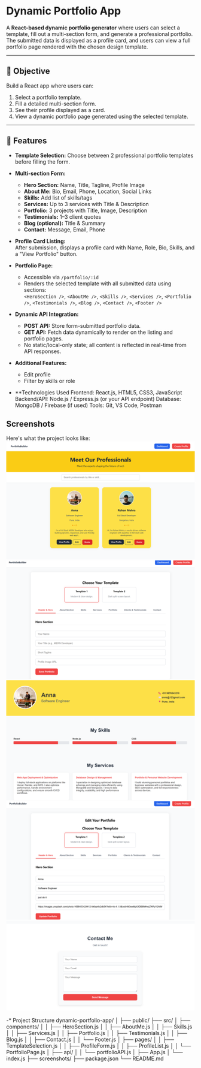 # Dynamic Portfolio App

A **React-based dynamic portfolio generator** where users can select a template, fill out a multi-section form, and generate a professional portfolio. The submitted data is displayed as a profile card, and users can view a full portfolio page rendered with the chosen design template.

---

## 🔹 Objective
Build a React app where users can:
1. Select a portfolio template.
2. Fill a detailed multi-section form.
3. See their profile displayed as a card.
4. View a dynamic portfolio page generated using the selected template.

---
## 🔹 Features
- **Template Selection:** Choose between 2 professional portfolio templates before filling the form.
- **Multi-section Form:**  
  - **Hero Section:** Name, Title, Tagline, Profile Image  
  - **About Me:** Bio, Email, Phone, Location, Social Links  
  - **Skills:** Add list of skills/tags  
  - **Services:** Up to 3 services with Title & Description  
  - **Portfolio:** 3 projects with Title, Image, Description  
  - **Testimonials:** 1–3 client quotes  
  - **Blog (optional):** Title & Summary  
  - **Contact:** Message, Email, Phone
- **Profile Card Listing:**  
  After submission, displays a profile card with Name, Role, Bio, Skills, and a "View Portfolio" button.
  
- **Portfolio Page:**  
  - Accessible via `/portfolio/:id`  
  - Renders the selected template with all submitted data using sections:  
    `<HeroSection />`, `<AboutMe />`, `<Skills />`, `<Services />`, `<Portfolio />`, `<Testimonials />`, `<Blog />`, `<Contact />`, `<Footer />`

- **Dynamic API Integration:**  
  - **POST API:** Store form-submitted portfolio data.  
  - **GET API:** Fetch data dynamically to render on the listing and portfolio pages.  
  - No static/local-only state; all content is reflected in real-time from API responses.

- **Additional Features:**  
  - Edit profile  
  - Filter by skills or role  

- **Technologies Used
Frontend: React.js, HTML5, CSS3, JavaScript
Backend/API: Node.js / Express.js (or your API endpoint)
Database: MongoDB / Firebase (if used)
Tools: Git, VS Code, Postman


## Screenshots
Here's what the project looks like:
![Home-Page](screenshots/home-page.png)
![Create Profile](screenshots/create-profile.png)
![View-profile](screenshots/view-profile.png)
![Edit-profile](screenshots/Edit-profile.png)
![Conatct-me](screenshots/Contact-me.png)



-* Project Structure
dynamic-portfolio-app/
│
├── public/
├── src/
│   ├── components/
│   │   ├── HeroSection.js
│   │   ├── AboutMe.js
│   │   ├── Skills.js
│   │   ├── Services.js
│   │   ├── Portfolio.js
│   │   ├── Testimonials.js
│   │   ├── Blog.js
│   │   ├── Contact.js
│   │   └── Footer.js
│   ├── pages/
│   │   ├── TemplateSelection.js
│   │   ├── ProfileForm.js
│   │   ├── ProfileList.js
│   │   └── PortfolioPage.js
│   ├── api/
│   │   └── portfolioAPI.js
│   ├── App.js
│   └── index.js
├── screenshots/
├── package.json
└── README.md
